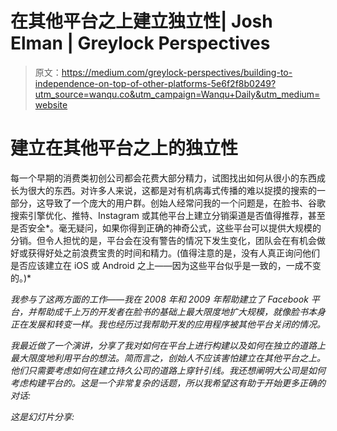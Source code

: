 # 在其他平台之上建立独立性| Josh Elman | Greylock Perspectives

> 原文：<https://medium.com/greylock-perspectives/building-to-independence-on-top-of-other-platforms-5e6f2f8b0249?utm_source=wanqu.co&utm_campaign=Wanqu+Daily&utm_medium=website>



# 建立在其他平台之上的独立性

每一个早期的消费类初创公司都会花费大部分精力，试图找出如何从很小的东西成长为很大的东西。对许多人来说，这都是对有机病毒式传播的难以捉摸的搜索的一部分，这导致了一个庞大的用户群。创始人经常问我的一个问题是，在脸书、谷歌搜索引擎优化、推特、Instagram 或其他平台上建立分销渠道是否值得推荐，甚至是否安全*。毫无疑问，如果你得到正确的神奇公式，这些平台可以提供大规模的分销。但令人担忧的是，平台会在没有警告的情况下发生变化，团队会在有机会做好或获得好处之前浪费宝贵的时间和精力。(值得注意的是，没有人真正询问他们是否应该建立在 iOS 或 Android 之上——因为这些平台似乎是一致的，一成不变的。)*

*我参与了这两方面的工作——我在 2008 年和 2009 年帮助建立了 Facebook 平台，并帮助成千上万的开发者在脸书的基础上最大限度地扩大规模，就像脸书本身正在发展和转变一样。我也经历过我帮助开发的应用程序被其他平台关闭的情况。*

*我最近做了一个演讲，分享了我对如何在平台上进行构建以及如何在独立的道路上最大限度地利用平台的想法。简而言之，创始人不应该害怕建立在其他平台之上。他们只需要考虑如何在建立持久公司的道路上穿针引线。我还想阐明大公司是如何考虑构建平台的。这是一个非常复杂的话题，所以我希望这有助于开始更多正确的对话:*















































































*这是幻灯片分享:*















































































